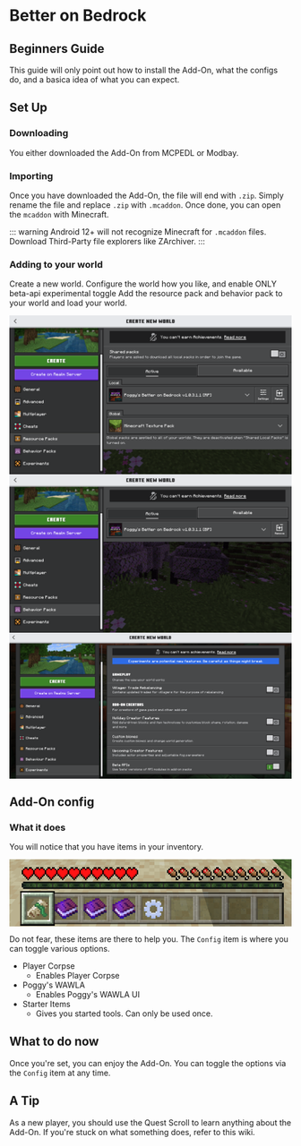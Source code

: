 # Better on Bedrock
## Beginners Guide
This guide will only point out how to install the Add-On, what the configs do, and a basica idea of what you can expect.

## Set Up
### Downloading
You either downloaded the Add-On from MCPEDL or Modbay.

### Importing
Once you have downloaded the Add-On, the file will end with `.zip`. Simply rename the file and replace `.zip` with `.mcaddon`. Once done, you can open the `mcaddon` with Minecraft.

::: warning
Android 12+ will not recognize Minecraft for `.mcaddon` files. Download Third-Party file explorers like ZArchiver.
:::

### Adding to your world
Create a new world. Configure the world how you like, and enable ONLY beta-api experimental toggle Add the resource pack and behavior pack to your world and load your world.
<div style="display: flex; align-items: center;">
  <img src="./assets/rp.png" alt="Example Image">
</div>
<div style="display: flex; align-items: center;">
  <img src="./assets/bp.png" alt="Example Image">
</div>
<div style="display: flex; align-items: center;">
  <img src="./assets/exp.png" alt="Example Image">
</div>

## Add-On config
### What it does
You will notice that you have items in your inventory.

<div style="display: flex; align-items: center;">
  <img src="./assets/hotbar.png" alt="Example Image">
</div>

Do not fear, these items are there to help you. The `Config` item is where you can toggle various options.
- Player Corpse
    * Enables Player Corpse
- Poggy's WAWLA
    * Enables Poggy's WAWLA UI
- Starter Items
    * Gives you started tools. Can only be used once.

## What to do now
Once you're set, you can enjoy the Add-On. You can toggle the options via the `Config` item at any time.

## A Tip
As a new player, you should use the Quest Scroll to learn anything about the Add-On. If you're stuck on what something does, refer to this wiki.
